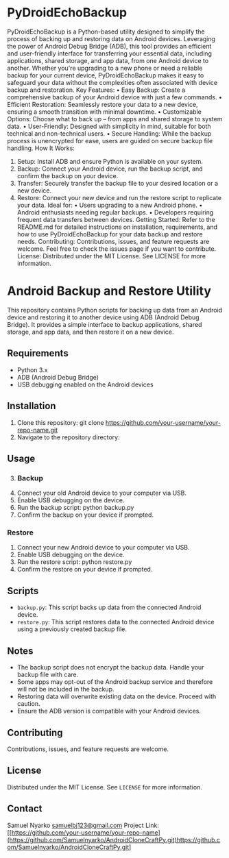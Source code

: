 # PyDroidEchoBackup
PyDroidEchoBackup is a Python-based utility designed to simplify the process of backing up and restoring data on Android devices. Leveraging the power of Android Debug Bridge (ADB), this tool provides an efficient and user-friendly interface for transferring your essential data, including applications, shared storage, and app data, from one Android device to another.
Whether you're upgrading to a new phone or need a reliable backup for your current device, PyDroidEchoBackup makes it easy to safeguard your data without the complexities often associated with device backup and restoration.
Key Features:
•	Easy Backup: Create a comprehensive backup of your Android device with just a few commands.
•	Efficient Restoration: Seamlessly restore your data to a new device, ensuring a smooth transition with minimal downtime.
•	Customizable Options: Choose what to back up – from apps and shared storage to system data.
•	User-Friendly: Designed with simplicity in mind, suitable for both technical and non-technical users.
•	Secure Handling: While the backup process is unencrypted for ease, users are guided on secure backup file handling.
How It Works:
1.	Setup: Install ADB and ensure Python is available on your system.
2.	Backup: Connect your Android device, run the backup script, and confirm the backup on your device.
3.	Transfer: Securely transfer the backup file to your desired location or a new device.
4.	Restore: Connect your new device and run the restore script to replicate your data.
Ideal for:
•	Users upgrading to a new Android phone.
•	Android enthusiasts needing regular backups.
•	Developers requiring frequent data transfers between devices.
Getting Started:
Refer to the README.md for detailed instructions on installation, requirements, and how to use PyDroidEchoBackup for your data backup and restore needs.
Contributing:
Contributions, issues, and feature requests are welcome. Feel free to check the issues page if you want to contribute.
License:
Distributed under the MIT License. See LICENSE for more information.

# Android Backup and Restore Utility
This repository contains Python scripts for backing up data from an Android device and restoring it to another device using ADB (Android Debug Bridge). It provides a simple interface to backup applications, shared storage, and app data, and then restore it on a new device.
## Requirements
- Python 3.x
- ADB (Android Debug Bridge)
- USB debugging enabled on the Android devices
## Installation
1.	Clone this repository:
git clone https://github.com/your-username/your-repo-name.git
2.	Navigate to the repository directory:
## Usage
3.	### Backup
1. Connect your old Android device to your computer via USB.
2. Enable USB debugging on the device.
3. Run the backup script:
python backup.py
4.	 Confirm the backup on your device if prompted.
### Restore
1. Connect your new Android device to your computer via USB.
2. Enable USB debugging on the device.
3. Run the restore script:
python restore.py
5.	 Confirm the restore on your device if prompted.
## Scripts
- `backup.py`: This script backs up data from the connected Android device.
- `restore.py`: This script restores data to the connected Android device using a previously created backup file.

## Notes
- The backup script does not encrypt the backup data. Handle your backup file with care.
- Some apps may opt-out of the Android backup service and therefore will not be included in the backup.
- Restoring data will overwrite existing data on the device. Proceed with caution.
- Ensure the ADB version is compatible with your Android devices.
## Contributing
Contributions, issues, and feature requests are welcome.
## License
Distributed under the MIT License. See `LICENSE` for more information.
## Contact
Samuel Nyarko samuelbj123@gmail.com
Project Link: [[https://github.com/your-username/your-repo-name](https://github.com/Samuelnyarko/AndroidCloneCraftPy.git)https://github.com/Samuelnyarko/AndroidCloneCraftPy.git]


